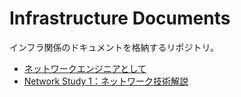 Infrastructure Documents
==========================

インフラ関係のドキュメントを格納するリポジトリ。

- [ネットワークエンジニアとして](http://www.infraexpert.com/)
- [Network Study 1：ネットワーク技術解説](http://www.infraexpert.com/study/)
